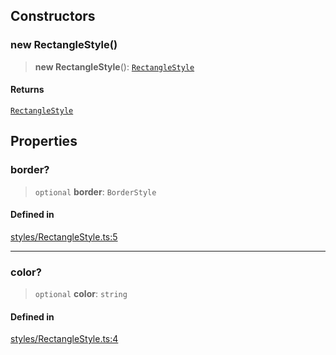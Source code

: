 ## Constructors

### new RectangleStyle()

> **new RectangleStyle**(): [`RectangleStyle`](RectangleStyle.md)

#### Returns

[`RectangleStyle`](RectangleStyle.md)

## Properties

### border?

> `optional` **border**: `BorderStyle`

#### Defined in

[styles/RectangleStyle.ts:5](https://github.com/avolutions/canvas-painter/blob/082fa322f0a26565340ac3eb4f104d110cca3cf1/src/styles/RectangleStyle.ts#L5)

***

### color?

> `optional` **color**: `string`

#### Defined in

[styles/RectangleStyle.ts:4](https://github.com/avolutions/canvas-painter/blob/082fa322f0a26565340ac3eb4f104d110cca3cf1/src/styles/RectangleStyle.ts#L4)
